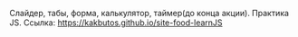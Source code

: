 Слайдер, табы, форма, калькулятор, таймер(до конца акции). Практика JS. Ссылка: https://kakbutos.github.io/site-food-learnJS
